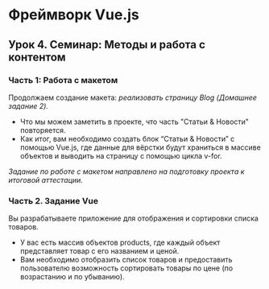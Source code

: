 # Фреймворк Vue.js

## Урок 4. Семинар: Методы и работа с контентом

### Часть 1: Работа с макетом

Продолжаем создание макета: _реализовать страницу Blog (Домашнее задание 2)._

- Что мы можем заметить в проекте, что часть "Статьи & Новости" повторяется.
- Как итог, вам необходимо создать блок “Статьи & Новости” с помощью Vue.js, где данные для вёрстки будут храниться в массиве объектов и выводить на страницу с помощью цикла v-for.

_Задание по работе с макетом направлено на подготовку проекта к итоговой аттестации._

### Часть 2. Задание Vue

Вы разрабатываете приложение для отображения и сортировки списка товаров.

- У вас есть массив объектов products, где каждый объект представляет товар с его названием и ценой.
- Вам необходимо отобразить список товаров и предоставить пользователю возможность сортировать товары по цене (по возрастанию и по убыванию).
